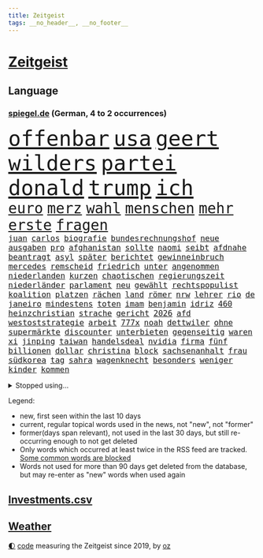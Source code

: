 ```yaml
---
title: Zeitgeist
tags: __no_header__, __no_footer__
---
```


# [Zeitgeist](https://oliz.io/zeitgeist/)

## Language

<h3><a href="https://www.spiegel.de" target="_blank">spiegel.de</a> (German, 4 to 2 occurrences)</h3>
<p style="font-family:monospace">
<span style="font-size:32pt"><a href="news_links.html#offenbar" class="current">offenbar</a></span>
<span style="font-size:32pt"><a href="news_links.html#usa" class="current">usa</a></span>
<span style="font-size:32pt"><a href="news_links.html#geert" class="new">geert</a></span>
<span style="font-size:32pt"><a href="news_links.html#wilders" class="current">wilders</a></span>
<span style="font-size:32pt"><a href="news_links.html#partei" class="current">partei</a></span>
<span style="font-size:32pt"><a href="news_links.html#donald" class="current">donald</a></span>
<span style="font-size:32pt"><a href="news_links.html#trump" class="current">trump</a></span>
<span style="font-size:32pt"><a href="news_links.html#ich" class="current">ich</a></span>
<br>
<span style="font-size:22pt"><a href="news_links.html#euro" class="current">euro</a></span>
<span style="font-size:22pt"><a href="news_links.html#merz" class="current">merz</a></span>
<span style="font-size:22pt"><a href="news_links.html#wahl" class="current">wahl</a></span>
<span style="font-size:22pt"><a href="news_links.html#menschen" class="current">menschen</a></span>
<span style="font-size:22pt"><a href="news_links.html#mehr" class="current">mehr</a></span>
<span style="font-size:22pt"><a href="news_links.html#erste" class="current">erste</a></span>
<span style="font-size:22pt"><a href="news_links.html#fragen" class="current">fragen</a></span>
<br>
<span style="font-size:12pt"><a href="news_links.html#juan" class="current">juan</a></span>
<span style="font-size:12pt"><a href="news_links.html#carlos" class="current">carlos</a></span>
<span style="font-size:12pt"><a href="news_links.html#biografie" class="current">biografie</a></span>
<span style="font-size:12pt"><a href="news_links.html#bundesrechnungshof" class="current">bundesrechnungshof</a></span>
<span style="font-size:12pt"><a href="news_links.html#neue" class="current">neue</a></span>
<span style="font-size:12pt"><a href="news_links.html#ausgaben" class="current">ausgaben</a></span>
<span style="font-size:12pt"><a href="news_links.html#pro" class="current">pro</a></span>
<span style="font-size:12pt"><a href="news_links.html#afghanistan" class="current">afghanistan</a></span>
<span style="font-size:12pt"><a href="news_links.html#sollte" class="current">sollte</a></span>
<span style="font-size:12pt"><a href="news_links.html#naomi" class="current">naomi</a></span>
<span style="font-size:12pt"><a href="news_links.html#seibt" class="new">seibt</a></span>
<span style="font-size:12pt"><a href="news_links.html#afdnahe" class="new">afdnahe</a></span>
<span style="font-size:12pt"><a href="news_links.html#beantragt" class="current">beantragt</a></span>
<span style="font-size:12pt"><a href="news_links.html#asyl" class="current">asyl</a></span>
<span style="font-size:12pt"><a href="news_links.html#später" class="current">später</a></span>
<span style="font-size:12pt"><a href="news_links.html#berichtet" class="current">berichtet</a></span>
<span style="font-size:12pt"><a href="news_links.html#gewinneinbruch" class="new">gewinneinbruch</a></span>
<span style="font-size:12pt"><a href="news_links.html#mercedes" class="current">mercedes</a></span>
<span style="font-size:12pt"><a href="news_links.html#remscheid" class="new">remscheid</a></span>
<span style="font-size:12pt"><a href="news_links.html#friedrich" class="current">friedrich</a></span>
<span style="font-size:12pt"><a href="news_links.html#unter" class="current">unter</a></span>
<span style="font-size:12pt"><a href="news_links.html#angenommen" class="current">angenommen</a></span>
<span style="font-size:12pt"><a href="news_links.html#niederlanden" class="current">niederlanden</a></span>
<span style="font-size:12pt"><a href="news_links.html#kurzen" class="current">kurzen</a></span>
<span style="font-size:12pt"><a href="news_links.html#chaotischen" class="new">chaotischen</a></span>
<span style="font-size:12pt"><a href="news_links.html#regierungszeit" class="new">regierungszeit</a></span>
<span style="font-size:12pt"><a href="news_links.html#niederländer" class="current">niederländer</a></span>
<span style="font-size:12pt"><a href="news_links.html#parlament" class="current">parlament</a></span>
<span style="font-size:12pt"><a href="news_links.html#neu" class="current">neu</a></span>
<span style="font-size:12pt"><a href="news_links.html#gewählt" class="current">gewählt</a></span>
<span style="font-size:12pt"><a href="news_links.html#rechtspopulist" class="current">rechtspopulist</a></span>
<span style="font-size:12pt"><a href="news_links.html#koalition" class="current">koalition</a></span>
<span style="font-size:12pt"><a href="news_links.html#platzen" class="new">platzen</a></span>
<span style="font-size:12pt"><a href="news_links.html#rächen" class="current">rächen</a></span>
<span style="font-size:12pt"><a href="news_links.html#land" class="current">land</a></span>
<span style="font-size:12pt"><a href="news_links.html#römer" class="current">römer</a></span>
<span style="font-size:12pt"><a href="news_links.html#nrw" class="current">nrw</a></span>
<span style="font-size:12pt"><a href="news_links.html#lehrer" class="current">lehrer</a></span>
<span style="font-size:12pt"><a href="news_links.html#rio" class="new">rio</a></span>
<span style="font-size:12pt"><a href="news_links.html#de" class="current">de</a></span>
<span style="font-size:12pt"><a href="news_links.html#janeiro" class="new">janeiro</a></span>
<span style="font-size:12pt"><a href="news_links.html#mindestens" class="current">mindestens</a></span>
<span style="font-size:12pt"><a href="news_links.html#toten" class="current">toten</a></span>
<span style="font-size:12pt"><a href="news_links.html#imam" class="current">imam</a></span>
<span style="font-size:12pt"><a href="news_links.html#benjamin" class="current">benjamin</a></span>
<span style="font-size:12pt"><a href="news_links.html#idriz" class="new">idriz</a></span>
<span style="font-size:12pt"><a href="news_links.html#460" class="new">460</a></span>
<span style="font-size:12pt"><a href="news_links.html#heinzchristian" class="new">heinzchristian</a></span>
<span style="font-size:12pt"><a href="news_links.html#strache" class="new">strache</a></span>
<span style="font-size:12pt"><a href="news_links.html#gericht" class="current">gericht</a></span>
<span style="font-size:12pt"><a href="news_links.html#2026" class="current">2026</a></span>
<span style="font-size:12pt"><a href="news_links.html#afd" class="current">afd</a></span>
<span style="font-size:12pt"><a href="news_links.html#westoststrategie" class="new">westoststrategie</a></span>
<span style="font-size:12pt"><a href="news_links.html#arbeit" class="current">arbeit</a></span>
<span style="font-size:12pt"><a href="news_links.html#777x" class="new">777x</a></span>
<span style="font-size:12pt"><a href="news_links.html#noah" class="current">noah</a></span>
<span style="font-size:12pt"><a href="news_links.html#dettwiler" class="new">dettwiler</a></span>
<span style="font-size:12pt"><a href="news_links.html#ohne" class="current">ohne</a></span>
<span style="font-size:12pt"><a href="news_links.html#supermärkte" class="current">supermärkte</a></span>
<span style="font-size:12pt"><a href="news_links.html#discounter" class="current">discounter</a></span>
<span style="font-size:12pt"><a href="news_links.html#unterbieten" class="new">unterbieten</a></span>
<span style="font-size:12pt"><a href="news_links.html#gegenseitig" class="new">gegenseitig</a></span>
<span style="font-size:12pt"><a href="news_links.html#waren" class="current">waren</a></span>
<span style="font-size:12pt"><a href="news_links.html#xi" class="current">xi</a></span>
<span style="font-size:12pt"><a href="news_links.html#jinping" class="current">jinping</a></span>
<span style="font-size:12pt"><a href="news_links.html#taiwan" class="current">taiwan</a></span>
<span style="font-size:12pt"><a href="news_links.html#handelsdeal" class="current">handelsdeal</a></span>
<span style="font-size:12pt"><a href="news_links.html#nvidia" class="current">nvidia</a></span>
<span style="font-size:12pt"><a href="news_links.html#firma" class="current">firma</a></span>
<span style="font-size:12pt"><a href="news_links.html#fünf" class="current">fünf</a></span>
<span style="font-size:12pt"><a href="news_links.html#billionen" class="current">billionen</a></span>
<span style="font-size:12pt"><a href="news_links.html#dollar" class="current">dollar</a></span>
<span style="font-size:12pt"><a href="news_links.html#christina" class="current">christina</a></span>
<span style="font-size:12pt"><a href="news_links.html#block" class="current">block</a></span>
<span style="font-size:12pt"><a href="news_links.html#sachsenanhalt" class="current">sachsenanhalt</a></span>
<span style="font-size:12pt"><a href="news_links.html#frau" class="current">frau</a></span>
<span style="font-size:12pt"><a href="news_links.html#südkorea" class="current">südkorea</a></span>
<span style="font-size:12pt"><a href="news_links.html#tag" class="current">tag</a></span>
<span style="font-size:12pt"><a href="news_links.html#sahra" class="current">sahra</a></span>
<span style="font-size:12pt"><a href="news_links.html#wagenknecht" class="current">wagenknecht</a></span>
<span style="font-size:12pt"><a href="news_links.html#besonders" class="current">besonders</a></span>
<span style="font-size:12pt"><a href="news_links.html#weniger" class="current">weniger</a></span>
<span style="font-size:12pt"><a href="news_links.html#kinder" class="current">kinder</a></span>
<span style="font-size:12pt"><a href="news_links.html#kommen" class="current">kommen</a></span>
</p>
<details>
<summary>Stopped using...</summary>
<p class="former" style="font-size:12pt">
wechsel(1834) einzelne(1833) süden(1833) arsenal(1832) gefährlichen(1832) gerüchte(1832) polizist(1832) verhältnis(1832) befürchtet(1831) beispiel(1830) bundesländer(1830) gesunken(1830) strafen(1830) rückschlag(1829) verhaftet(1829) halle(1828) material(1828) nationen(1828) besetzt(1827) führende(1827) gehalten(1827) nürnberg(1827) rheinlandpfalz(1827) sicherheitsbehörden(1827) superstar(1827) vergeblich(1827) abend(1826) geliefert(1826) jüngste(1826) nominiert(1826) philippinen(1826) autobahn(1825) flüchtlinge(1825) greifen(1825) persönliche(1825) termin(1825) verschwunden(1825) 300(1824) spott(1824) teilnehmen(1824) zurzeit(1824) 33(1823) altes(1823) dementiert(1823) drastisch(1823) dreimal(1823) kanzleramt(1822) löste(1822) mario(1822) trennen(1822) veranstalter(1822) endgültig(1821) massive(1821) verbindet(1821) 31(1820) allianz(1820) annalena(1819) athleten(1819) baerbock(1819) vorjahr(1819) null(1818) nutzte(1817) aufgehoben(1816) belegen(1814) möglichst(1814) affäre(1813) konkrete(1812) behalten(1809) einschränkungen(1809) globale(1808) herz(1808) schrecken(1805) sichert(1805) garten(1804) katholischen(1804) gelandet(1803) holte(1798) hafen(1797) produziert(1795) hilfen(1794) thüringer(1793) einkommen(1792) solchen(1792) schützt(1789) foto(1784) staatlichen(1784) ausgetragen(1777) einblicke(1776) rache(1767) sammeln(1765) einfache(1755) berichtete(1735) konservative(1670) strecken(1669) interessen(1634) militärische(1625) 38(1600) ohnehin(1564) kuriose(1524) mike(1494) gehälter(1487) außenministerin(1438) luftwaffe(1432) unserem(1416) schloss(1405) emotionalen(1349) heiß(1265) schlamm(1256) verhängnis(1252) lob(1221) sexuell(1221) trans(1198) verzeichnet(1192) erdbeben(1191) weitergehen(1183) legal(1181) revolution(1175) durchs(1156) schickte(1138) fliegt(1112) versehen(1098) rückstand(1088) außenpolitik(1077) redet(1061) deutschlandticket(1044) steigern(1039) flogen(1037) heimische(1017) wand(1001) demonstriert(1000) zwingt(998) liebt(994) verdächtigt(994) alcaraz(988) islamistischen(985) schöner(980) uefa(974) loswerden(967) vereinten(954) zogen(953) laden(942) errichten(933) heimlich(926) hauptrolle(925) wohnen(925) nachts(902) fühlte(893) arabischen(890) vergeltung(889) auswirken(881) schlagabtausch(871) herkunft(859) schuldenbremse(845) stellvertretende(845) basis(844) rechtsextremer(844) obersten(841) auswahl(837) erderwärmung(822) stockt(821) nahostkonflikt(819) service(807) bewaffnete(806) wmtitel(806) nächster(801) dich(795) dauerte(788) chancenlos(784) verkehrsunfall(782) tisch(771) schwachen(770) besserung(759) comedian(751) belästigt(749) ausbruch(748) hinterlässt(737) tatverdächtiger(737) attentat(719) damaskus(717) 1990(716) schmerzen(715) reagierten(714) via(709) bereiten(708) beschuldigte(693) ruanda(685) bedrängnis(668) erinnerung(666) größe(660) zeitalter(655) huthimiliz(650) huthis(645) gleichberechtigung(641) wettkampf(632) sächsische(631) verwehrt(627) spiegelredakteur(625) rundfunk(619) gerieten(591) wütet(591) rasch(589) wirtschaftskrise(587) stewart(585) möglichkeit(584) superstars(584) fotografiert(582) kreativ(581) höchstwert(576) gleiche(575) vertritt(575) marihuana(571) boss(564) spielten(559) mögliches(553) elefanten(549) denkbar(546) ursachen(546) brände(540) akteure(538) flut(529) jessica(527) rechtsstreit(522) gewachsen(516) besitzt(514) perfekt(513) gemessen(504) feinde(494) ereignisse(492) laufbahn(487) urteile(482) vielfalt(481) 24jähriger(477) bürgerinnen(474) strategien(474) wachsende(473) gleichen(471) kontinent(471) meiner(468) telefon(456) entsprechenden(453) anruf(451) erschüttern(451) merkt(448) bundesnetzagentur(442) ahmed(436) zögern(434) jemen(426) nächstes(425) scheiterten(424) kriege(423) todesfälle(423) punktet(419) besetzen(417) unabhängigkeit(414) plattformen(411) 2011(410) fläche(406) parallelen(405) abgesetzt(402) gewandt(400) ratlos(400) parteifreund(398) baku(395) gelangen(393) anzahl(392) einzelnen(392) tiefer(391) dreieinhalb(388) ehre(385) zeitung(384) jordanien(380) spiegelrecherchen(379) morgens(377) söhne(377) psg(376) königreich(372) brett(361) harmlos(359) option(357) amtsantritt(356) ukrainepolitik(356) gebäuden(355) größeres(355) erik(352) bundesrat(350) ausgegeben(342) hauptdarsteller(342) schwärmt(342) unterschiedlichen(341) selbstbewusst(340) beliebter(339) heutige(339) kliniken(339) pyrotechnik(339) exchef(336) kongress(331) gefängnisstrafe(327) altkanzler(326) gavin(326) runden(326) schuh(325) kürzen(323) beliebte(321) suspendiert(320) delegation(317) therapeuten(315) ministerien(312) versus(312) begehrt(311) grundsatz(308) mobilität(301) spurensuche(301) vereinigte(301) bezieht(300) verzicht(300) abschaffung(297) morddrohungen(297) absolut(294) bußgelder(294) spotify(293) bauern(292) zündet(292) übergangsregierung(292) absetzung(291) freigegeben(291) interessieren(291) adolf(289) dreh(289) bot(288) bip(287) erwartete(287) verwirrung(287) pfarrer(286) alsharaa(282) vereinbart(282) winzige(282) vorbereitung(281) empfehlen(280) kauflaune(280) verlängern(277) freiwilligen(276) johanna(272) slowene(272) bangkok(269) flugzeugabsturz(269) waldbrände(269) ruder(268) teslachefs(266) trauerfeier(265) uran(265) atomkraftwerk(264) menschengruppe(263) drücken(262) heidelberg(262) firewall(259) unschuldig(258) aufbau(257) manuela(257) rosa(257) posts(254) gift(253) newsom(253) unterrichtet(252) spannung(251) großartigen(250) agentur(249) entdeckung(249) gerückt(249) patricia(249) wirtschaftlich(248) chemnitz(247) gedenkfeier(247) gelaufen(246) ausschließen(243) pressefreiheit(242) auszuschließen(241) schranken(241) schärfer(241) transparenz(241) barcelonas(239) kanzleramtschef(237) oper(237) liveanalyse(236) hang(235) wimbledon(233) intendant(231) zimmermann(231) griechischen(229) #metoo(228) landesweit(226) parteifreunde(226) unterscheiden(226) moderner(225) monaco(223) onlinehändler(221) salzburg(219) river(218) rückzieher(217) erschaffen(216) flüssigkeit(215) pascal(215) zweifelhafte(214) hendrik(213) verdammt(212) zecken(212) cent(211) stemmen(210) freigang(209) beteiligte(208) wiederaufnahme(208) wüst(207) stach(206) stromausfall(206) galatasaray(205) schwesig(204) 13000(203) mancher(203) drohnenattacke(200) etat(200) kürzer(200) heimatschutzministerin(199) himmelskörper(199) tusk(199) flügen(198) gefüllt(197) anzüge(196) erzeugen(196) gekippt(196) gott(196) stützpunkte(196) indes(193) kalender(193) unangenehm(192) autozulieferer(190) abschnitt(189) anerkannt(189) begriffe(189) disney(189) verabschiedete(189) abermals(188) anpassung(187) memoiren(186) monatelangen(186) alexandria(183) taiwans(183) fahrräder(182) ndr(182) ansagen(181) stich(181) enormen(180) harvard(180) aufreger(179) ermahnt(179) fernverkehr(179) erika(178) lichtjahre(178) psychologische(178) schwäbischen(178) erfindet(177) fossilen(177) komplette(176) ultrarechte(176) özel(176) bremse(175) prognose(175) trockenheit(175) hitzewellen(174) carrie(173) hoffmann(173) mischen(173) netze(173) brannten(172) flossen(172) gewissheit(171) sprengt(169) rädern(168) umgehend(168) özgür(168) aufnahme(167) inspiriert(167) bistum(166) unruhen(166) 110(164) entfremdet(164) regenfällen(164) arm(163) hobby(163) thorsten(163) großmutter(162) hackerangriff(162) laute(162) lebewesen(162) telegram(160) unionspolitiker(160) algerien(159) arten(159) lästig(159) scharfen(159) lokal(157) schränkt(157) handelsabkommen(155) kremlsprecher(155) label(155) nordkoreas(155) telefonate(155) wednesday(155) aß(154) genozid(154) gestiegenen(153) religion(153) unbeliebt(153) aggressiver(152) kippt(152) usjustizministerium(152) blackout(151) carey(151) hai(151) hinterfragt(151) mariah(151) nordamerika(151) summer(151) außergewöhnlichen(150) fremden(150) packt(150) routen(150) erweist(149) verletzen(149) hatz(148) lola(148) mahmoud(148) saporischschja(148) türmen(148) schutzmaßnahmen(147) einstufung(146) hektar(146) ansturm(145) irgendwie(145) spdkandidatin(145) theorien(145) ankündigung(144) renten(144) sommerpause(144) weiblicher(142) 103(141) norddeutschland(141) oppositionsführer(141) schlangen(141) rückläufig(140) wanderung(140) ältesten(140) historikerin(139) promis(139) teamchef(139) vorgaben(139) ansage(138) exkanzler(138) kampfjet(138) kampfflugzeuge(137) passierte(137) reichsbürger(137) schwerdtner(137) spionageverdacht(136) chefsache(135) mieter(135) regionalverkehr(135) miene(134) zeitfahren(134) gewalttätigen(133) öffentlichrechtliche(133) fraglich(132) landschaft(132) prominenz(132) syriens(132) variante(132) vergessene(131) cover(130) 140(129) exklusiven(128) madonna(128) registriert(128) verzweifeln(128) bedrohungslage(127) iranischer(127) unterbrechen(127) zwecke(127) timo(126) bahnverkehr(125) ermordung(125) gegessen(125) kontrahenten(124) ausbrechen(123) eingeklemmt(123) längeren(122) stau(122) befürworten(121) präsenz(121) verschüttet(121) koblenz(120) rückruf(120) schwingt(120) vermittlung(120) harvarduniversität(119) weltbühne(119) eröffnete(118) hellt(118) objekt(118) spezielles(118) stadien(118) volksfest(118) brettspiele(117) mietpreisbremse(117) verbrauchern(117) autofahrerin(116) demokrat(115) grundrechte(115) ökosystem(115) abwehr(114) blatten(114) championsleaguesieger(114) betroffener(113) iaea(113) transfers(113) bergsturz(112) scharmützel(112) stürmt(112) trainers(112) absichern(111) ausgibt(111) eruption(111) gelöscht(111) videospiel(111) camping(110) bestimmen(108) lilly(107) kontroverse(106) magabewegung(105) neffe(105) altersgrenze(104) altersgrenzen(104) fäuste(104) amoklauf(103) ferieninsel(103) luca(103) beordert(102) daily(102) harz(102) neunjährigen(102) sachbuch(102) trinkt(102) ressort(101) sergio(100) militärhilfe(99) niederschläge(99) verwandt(99) bewahren(97) dürren(97) oberleitung(97) ruffalo(97) lehmann(96) hetze(95) horror(94) santorini(94) angereichertes(92) geschäftsfrau(92) grenzübergang(92) nonnen(92) vorbildlich(92) überaus(92) musikalisch(91) niger(91) chefarzt(90) diva(90) gremium(90) kloster(90) linkenchefin(90) popkultur(90) staatsangehörige(90) zuwanderern(90) buenos(89) einwandern(89) globus(89) look(89) matthäus(89) nachzahlungen(89) grandiose(88) militärkolonnen(88) aitana(87) bonmatí(87) exfußballstar(87) gibt’s(87) weltmeere(87) gedanke(86) gmbh(86) tropische(86) abgestellte(85) bob(85) freihandelsabkommen(85) homo(85) knien(85) michelin(85) sapiens(85) freiburger(84) gedenkstätte(84) invasive(84) lärmbelästigung(84) matthew(84) steuerte(84) verknüpft(84) haushaltsplan(83) einsätze(82) erlässt(82) gewalttäter(82) populistische(82) windböen(82) österreicherin(82) bibliotheken(81) einzel(81) nils(81) beth(80) mr(80) faktor(79) südküste(79) vorräte(79) nordwesten(78) prostituierten(78) schwermütig(78) usmoderator(78) verfassungsrichter(78) vorgeht(78) bewohnt(77) blaue(77) erkenne(77) generaldebatte(77) haushaltsdebatte(77) komplex(77) sondersitzung(77) virus(77) aufsichtsgremium(76) profifußballer(76) zollhammer(76) erstem(75) kontaktierte(75) pegel(75) verrat(75) weltranglistenerste(75) brisant(74) ertränkt(74) evenepoel(74) kretschmer(74) remco(74) zulassung(74) 2036(73) arbeitnehmern(73) gelbe(73) neubau(73) praxen(73) richterkandidaten(73) sexualstraftäters(73) schaltete(72) schätzen(72) urlaubern(72) abgestürzten(71) darknet(71) dumitru(71) entwischte(71) epsteinakten(71) gedauert(71) grausam(71) gunn(71) hektik(71) megaprojekt(71) merke(71) nachbauen(71) superman(71) ähnlicher(71) antiisraelischer(70) date(70) ereignissen(70) forschungsstation(70) moulin(70) reinhardt(70) rouge(70) 8000(69) angucken(69) flugzeugcrash(69) herausgefunden(69) margaret(69) thatcher(69) triumphierte(69) vermittelte(69) wuchs(69) enthüllen(68) lutz(68) saftige(68) strahlkraft(68) verpuffen(68) weggesperrt(68) 73jährige(67) brandt(67) late(67) schlesinger(67) spatenstich(67) ultrarechten(67) 95(66) anfängt(66) eindringlinge(66) emil(66) livesendung(66) sharaa(66) achteinhalb(65) förster(65) gewidmet(65) halbjahr(65) lacher(65) rivalin(65) taifun(65) tropensturm(65) unerwünschten(65) verkürzt(65) schließung(64) spektakulärer(64) strategischen(64) titanic(64) baumgart(63) gebremst(63) humorvoll(63) niemandsland(63) palästinenserstaates(63) raumfahrtbehörde(63) rohstoffe(63) anhalten(62) einbürgerungen(62) lateinische(62) massenanfall(62) strike(62) fußballweltmeister(61) putinfreund(61) athletinnen(60) briefe(60) professionellen(60) überqueren(60) ankündigungen(59) glass(59) peichl(59) theorie(59) unfallort(59) nutzern(58) thailands(58) tragik(58) bookingcom(57) entlud(57) extremsportler(57) kugelbomben(57) peskow(57) rang(57) silvester(57) witzfigur(57) 35jährige(56) ausgleichen(56) drogenbande(56) erwischen(56) fantasiert(56) gewürdigt(56) häufigsten(56) krankhaften(56) römische(56) techkonzern(56) umständlich(56) angelaufen(55) cherson(55) ramadan(55) ständiger(55) aires(54) dortige(54) exstaatschef(54) geförderten(54) längste(54) verbrennen(54) wahrheiten(54) zurückgeholt(54) einladen(53) enkelin(53) gequält(53) kontrollierte(53) kostete(53) liebespaare(53) schwieriges(53) aalborg(52) andererseits(52) militärstützpunkt(52) spende(52) existiert(51) gesamtwertung(51) kigenerierten(51) maike(51) nationalpark(51) parteilose(51) rocksänger(51) schlimmste(51) steinschlag(51) vorleistung(51) werbefotos(51) bewegungen(50) haltbar(50) heimlichen(50) kratzer(50) netzbetreiber(50) palästinas(50) wohnort(50) abhalten(49) gebiete(49) kinoleinwand(49) leichtathletikwm(49) mitgerissen(49) schönheitsideale(49) stattfand(49) welthandel(49) astronauten(48) aufgezeichnet(48) einzusetzen(48) konzernspitze(48) kugelstoßen(48) kulisse(48) ludwigsburg(48) ogunleye(48) schulweg(48) yemisi(48) kommunalwahlen(47) leidenschaftlich(47) längerem(47) rechtsextremem(47) sotschi(47) ausstellungen(46) geleistet(46) sparmaßnahme(46) abschottung(45) anwesenden(45) drogenpolitik(45) erhitzen(45) flugobjekte(45) meeresforscher(45) regierungsvertreter(45) todesfolge(45) usbericht(45) abgewinnen(44) autorennen(44) erschütterungen(44) gender(44) aufeinandertreffen(43) ausgewählte(43) dient(43) leonie(43) schöne(43) unosicherheitsrat(43) vergiftetes(43) ausgang(42) behindert(42) bewältigt(42) bravo(42) crasht(42) einsteigen(42) jederzeit(42) lastenrad(42) mo(42) zusehen(42) blutgefäße(41) fossilien(41) jugendsprache(41) kulturkämpfer(41) ruhs(41) time(41) wasserwerfer(41) wörter(41) weile(40) digitalisieren(39) geschäftstüchtige(39) kombiniert(39) militärmanöver(39) oberbürgermeisterwahl(39) reservisten(39) schmücken(39) witwe(39) rooney(38) strauchelt(38) sklaverei(37) wundert(37) zod(37) 29jährige(36) angelina(36) exnationalspieler(36) hausfrau(36) jolie(36) vorkommen(36) zweijähriger(36) achtlos(35) catcalling(35) entsorgen(35) kurzurlaub(35) nachtleben(35) poltert(35) repertoire(35) statisten(35) venezuelas(35) wirkungslos(35) ägyptens(35) einfangen(34) herzustellen(34) moskauer(34) scherzt(34) sogenanntes(34) sozialdemokrat(34) störten(34) angemessene(33) bosnien(33) dodik(33) einkauf(33) eröffneten(33) milorad(33) normalen(33) beschwichtigt(32) figürchen(32) frischen(32) identifizieren(32) innenpolitisch(32) komiker(32) kunstwerke(32) samuel(32) scheiß(32) toniebox(32) unoexperten(32) wacht(32) gina(31) israelpremier(31) landesverteidigung(31) lückenkemper(31) newcastle(31) rtlshow(31) spanienrundfahrt(31) tech(31) alltägliche(30) angedeutet(30) commerzbank(30) exportüberschuss(30) ifogeschäftsklimaindex(30) kinos(30) kulturzentrum(30) schauspielstar(30) staatssekretär(30) unicredit(30) eugen(29) gewaltiger(29) kredit(29) krokodile(29) motivierte(29) zentren(29) beiträgt(28) ernsthaft(28) knotenpunkt(28) lud(28) spendenaufruf(28) strafbar(28) arizona(27) finanzgeschäften(27) fünfzigerjahre(27) geburtstagsfeier(27) seth(27) spieltag(27) betrugsmaschen(26) chefredakteur(26) email(26) entgeht(26) pferden(26) potenziellen(26) potsdamer(26) rihanna(26) sanaa(26) spieltagen(26) 1993(25) ausgenutzt(25) brutalen(25) crime(25) dicken(25) hensel(25) indian(25) paares(25) techfirmen(25) unbeliebter(25) doppelte(24) entführte(24) hausarzt(24) melbourne(24) oregon(24) anschluss(23) aufgeheizt(23) benachteiligt(23) floyd(23) fußballnationalspieler(23) karim(23) koalitionsstreit(23) promi(23) geschmäht(22) gpsstörungen(22) schlechthin(22) bezüglich(21) brillierte(21) dachau(21) filderstadt(21) hoffenheim(21) jaguar(21) kirmes(21) kriegsminister(21) laster(21) rover(21) stromnetz(21) supermärkten(21) verbale(21) 02(20) halfen(20) martialisch(20) unovollversammlung(20) betrachtet(19) doha(19) fluggäste(19) fossiler(19) hamasführer(19) metier(19) nrwministerpräsident(19) 2012(18) ableger(18) anzuschnallen(18) einstufen(18) forschungsinstitute(18) luftraums(18) pünktlich(18) quinn(18) schwachem(18) talkshow(18) gekracht(17) pension(17) abwasser(16) detroit(16) nikola(16) standstreifen(16) usstadt(16) wayne(16) bestand(15) dirigent(15) eineinhalb(15) engel(15) feiertagen(15) koffern(15) krankheitserreger(15) mahlzeit(15) nachbarin(15) stallorder(15) verwahrt(15) wohlsten(15) anhaltenden(14) formel1qualifying(14) geschichtenerzähler(14) guterres(14) heidenheim(14) innensenator(14) slowenien(14) astronautinnen(13) chp(13) daviscupkapitän(13) dopingspielen(13) dänemarks(13) eigenschaften(13) irritierenden(13) laufstegen(13) tolerant(13) vorgehens(13) demut(12) gelegt(12) kniefall(12) polizeikontrolle(12) sportverbände(12) zusammengestellt(12) 210(11) anlauf(11) eingefroren(11) petra(11) terminal(11) unogeneralsekretär(11) usbotschafter(11) videokameras(11)
</p>
</details>
<p>Legend:
<ul>
<li><span class="new">new</span>, first seen within the last 10 days</li>
<li><span class="current">current</span>, regular topical words used in the news, not "new", not "former"</li>
<li><span class="former">former(days span relevant)</span>, not used in the last 30 days, but still re-occurring enough to not get deleted</li>
<li>Only words which occurred at least twice in the RSS feed are tracked. <a href="language/filters.py">Some common words are blocked</a></li>
<li>Words not used for more than 90 days get deleted from the database, but may re-enter as "new" words when used again</li>
</ul>
</p>

## [Investments](investments.html)[.csv](investments.csv)

## [Weather](weather.html)

<footer>
<a href="javascript:toggleTheme()" class="nav">🌓</a>
<a href="https://github.com/ooz/zeitgeist">code</a> measuring the Zeitgeist since 2019, by <a href="https://oliz.io">oz</a>
</footer>
